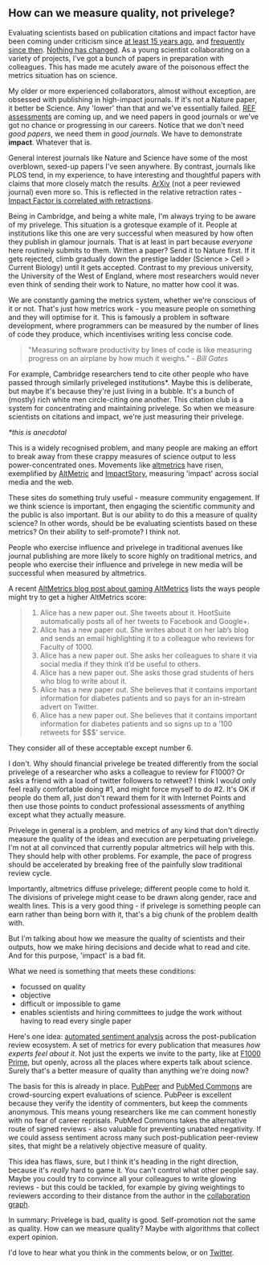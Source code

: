 ## How can we measure quality, not privelege?

Evaluating scientists based on publication citations and impact factor have been coming under criticism since [at least 15 years ago](http://www.bmj.com/content/314/7079/497.1), and [frequently since then](https://www.zotero.org/groups/impact_factor_problems/items). [Nothing has changed](http://datapub.cdlib.org/2013/05/22/impact-factors/). As a young scientist collaborating on a variety of projects, I've got a bunch of papers in preparation with colleagues. This has made me acutely aware of the poisonous effect the metrics situation has on science.

My older or more experienced collaborators, almost without exception, are obsessed with publishing in high-impact journals. If it's not a Nature paper, it better be Science. Any 'lower' than that and we've essentially failed. [REF assessments](http://www.ref.ac.uk/) are coming up, and we need papers in good journals or we've got no chance or progressing in our careers. Notice that we don't need *good papers*, we need them in *good journals*. We have to demonstrate **impact**. Whatever that is.

General interest journals like Nature and Science have some of the most overblown, sexed-up papers I've seen anywhere. By contrast, journals like PLOS tend, in my experience, to have interesting and thoughtful papers with claims that more closely match the results. [ArXiv](http://arxiv.org) (not a peer reviewed journal) even more so. This is reflected in the relative retraction rates - [Impact Factor is correlated with retractions](http://iai.asm.org/content/79/10/3855.full).

Being in Cambridge, and being a white male, I'm always trying to be aware of my privelege. This situation is a grotesque example of it. People at institutions like this one are very successful when measured by how often they publish in glamour journals. That is at least in part because *everyone* here routinely submits to them. Written a paper? Send it to Nature first. If it gets rejected, climb gradually down the prestige ladder (Science > Cell > Current Biology) until it gets accepted. Contrast to my previous university, the University of the West of England, where most researchers would never even think of sending their work to Nature, no matter how cool it was.

We are constantly gaming the metrics system, whether we're conscious of it or not. That's just how metrics work - you measure people on something and they will optimise for it. This is famously a problem in software development, where programmers can be measured by the number of lines of code they produce, which incentivises writing less concise code.

> "Measuring software productivity by lines of code is like measuring progress on an airplane by how much it weighs."
> _- Bill Gates_

For example, Cambridge researchers tend to cite other people who have passed through similarly priveleged institutions\*. Maybe this is deliberate, but maybe it's because they're just living in a bubble. It's a bunch of (mostly) rich white men circle-citing one another. This citation club is a system for concentrating and maintaining privelege. So when we measure scientists on citations and impact, we're just measuring their privelege.

_*this is anecdotal_

This is a widely recognised problem, and many people are making an effort to break away from these crappy measures of science output to less power-concentrated ones. Movements like [altmetrics](http://altmetrics.org/manifesto) have risen, exemplified by [AltMetric](http://altmetric.com) and [ImpactStory](http://impactstory.org), measuring 'impact' across social media and the web.

These sites do something truly useful - measure community engagement. If we think science is important, then engaging the scientific community and the public is also important. But is our ability to do this a measure of quality science? In other words, should be be evaluating scientists based on these metrics? On their ability to self-promote? I think not.

People who exercise influence and privelege in traditional avenues like journal publishing are more likely to score highly on traditional metrics, and people who exercise their influence and privelege in new media will be successful when measured by altmetrics.

A recent [AltMetrics blog post about gaming AltMetrics](http://www.altmetric.com/blog/gaming-altmetrics/) lists the ways people might try to get a higher AltMetrics score:

> 1. Alice has a new paper out. She tweets about it. HootSuite automatically posts all of her tweets to Facebook and Google+.
> 2. Alice has a new paper out. She writes about it on her lab’s blog and sends an email highlighting it to a colleague who reviews for Faculty of 1000.
> 3. Alice has a new paper out. She asks her colleagues to share it via social media if they think it’d be useful to others.
> 4. Alice has a new paper out. She asks those grad students of hers who blog to write about it.
> 5. Alice has a new paper out. She believes that it contains important information for diabetes patients and so pays for an in-stream advert on Twitter.
> 6. Alice has a new paper out. She believes that it contains important information for diabetes patients and so signs up to a ’100 retweets for $$$’ service.

They consider all of these acceptable except number 6.

I don't. Why should financial privelege be treated differently from the social privelege of a researcher who asks a colleague to review for F1000? Or asks a friend with a load of twitter followers to retweet? I think I would only feel really comfortable doing #1, and might force myself to do #2. It's OK if people do them all, just don't reward them for it with Internet Points and then use those points to conduct professional assessments of anything except what they actually measure.

Privelege in general is a problem, and metrics of any kind that don't directly measure the quality of the ideas and execution are perpetuating privelege. I'm not at all convinced that currently popular altmetrics will help with this. They should help with other problems. For example, the pace of progress should be accelerated by breaking free of the painfully slow traditional review cycle.

Importantly, altmetrics diffuse privelege; different people come to hold it. The divisions of privelege might cease to be drawn along gender, race and wealth lines. This is a very good thing - if privelege is something people can earn rather than being born with it, that's a big chunk of the problem dealth with.

But I'm talking about how we measure the quality of scientists and their outputs, how we make hiring decisions and decide what to read and cite. And for this purpose, 'impact' is a bad fit.

What we need is something that meets these conditions:

- focussed on quality
- objective
- difficult or impossible to game
- enables scientists and hiring committees to judge the work without having to read every single paper

Here's one idea: [automated sentiment analysis](http://en.wikipedia.org/wiki/Sentiment_analysis) across the post-publication review ecosystem. A set of metrics for every publication that measures *how experts feel about it*. Not just the experts we invite to the party, like at [F1000 Prime](http://f1000.com/prime), but openly, across all the places where experts talk about science. Surely that's a better measure of quality than anything we're doing now?

The basis for this is already in place. [PubPeer](https://pubpeer.com/) and [PubMed Commons](http://www.ncbi.nlm.nih.gov/pubmedcommons/) are crowd-sourcing expert evaluations of science. PubPeer is excellent because they verify the identity of commenters, but keep the comments anonymous. This means young researchers like me can comment honestly with no fear of career reprisals. PubMed Commons takes the alternative route of signed reviews - also valuable for preventing unabated negativity. If we could assess sentiment across many such post-publication peer-review sites, that might be a relatively objective measure of quality.

This idea has flaws, sure, but I think it's heading in the right direction, because it's *really* hard to game it. You can't control what other people say. Maybe you could try to convince all your colleagues to write glowing reviews - but this could be tackled, for example by giving weightings to reviewers according to their distance from the author in the [collaboration graph](http://en.wikipedia.org/wiki/Collaboration_graph).

In summary: Privelege is bad, quality is good. Self-promotion not the same as quality. How can we measure quality? Maybe with algorithms that collect expert opinion.

I'd love to hear what you think in the comments below, or on [Twitter](http://twitter.com/blahah404).
